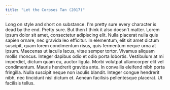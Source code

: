 ```yaml
---
title: "Let the Corpses Tan (2017)"
---
```


Long on style and short on substance. I'm pretty sure every character is dead by the end. Pretty sure. But then I think it also doesn't matter. Lorem ipsum dolor sit amet, consectetur adipiscing elit. Nulla placerat nulla quis sapien ornare, nec gravida leo efficitur. In elementum, elit sit amet dictum suscipit, quam lorem condimentum risus, quis fermentum neque urna at ipsum. Maecenas ut iaculis lacus, vitae semper tortor. Vivamus aliquam mollis rhoncus. Integer dapibus odio et odio porta lobortis. Vestibulum at mi imperdiet, dictum quam eu, auctor ligula. Morbi volutpat ullamcorper elit vel condimentum. Mauris hendrerit gravida ante. In convallis eleifend nibh porta fringilla. Nulla suscipit neque non iaculis blandit. Integer congue hendrerit nibh, nec tincidunt nisl dictum et. Aenean facilisis pellentesque placerat. Ut facilisis tellus.
